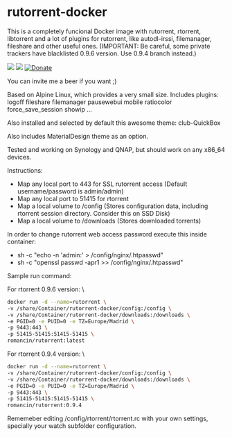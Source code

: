 # rutorrent-docker

This is a completely funcional Docker image with rutorrent, rtorrent, libtorrent and a lot of plugins 
for rutorrent, like autodl-irssi, filemanager, fileshare and other useful ones. (IMPORTANT: Be careful, some private trackers
have blacklisted 0.9.6 version. Use 0.9.4 branch instead.)

[![](https://images.microbadger.com/badges/version/romancin/rutorrent.svg)](https://microbadger.com/images/romancin/rutorrent "Docker image version")
[![](https://images.microbadger.com/badges/image/romancin/rutorrent.svg)](https://microbadger.com/images/romancin/rutorrent "Docker image size")
[![Donate](https://img.shields.io/badge/Donate-PayPal-green.svg)](https://www.paypal.com/cgi-bin/webscr?cmd=_s-xclick&hosted_button_id=X2CT2SWQCP74U)

You can invite me a beer if you want ;) 

Based on Alpine Linux, which provides a very small size. Includes plugins:
logoff
fileshare
filemanager
pausewebui
mobile
ratiocolor
force_save_session
showip
...

Also installed and selected by default this awesome theme:
club-QuickBox

Also includes MaterialDesign theme as an option.

Tested and working on Synology and QNAP, but should work on any x86_64 devices.

Instructions:
- Map any local port to 443 for SSL rutorrent access (Default username/password is admin/admin)
- Map any local port to 51415 for rtorrent
- Map a local volume to /config (Stores configuration data, including rtorrent session directory. Consider this on SSD Disk)
- Map a local volume to /downloads (Stores downloaded torrents)

In order to change rutorrent web access password execute this inside container: 
- sh -c "echo -n 'admin:' > /config/nginx/.htpasswd"
- sh -c "openssl passwd -apr1 >> /config/nginx/.htpasswd"

Sample run command:

For rtorrent 0.9.6 version: \

```bash
docker run -d --name=rutorrent \
-v /share/Container/rutorrent-docker/config:/config \
-v /share/Container/rutorrent-docker/downloads:/downloads \
-e PGID=0 -e PUID=0 -e TZ=Europe/Madrid \
-p 9443:443 \
-p 51415-51415:51415-51415 \
romancin/rutorrent:latest
```

For rtorrent 0.9.4 version: \

```bash
docker run -d --name=rutorrent \
-v /share/Container/rutorrent-docker/config:/config \
-v /share/Container/rutorrent-docker/downloads:/downloads \
-e PGID=0 -e PUID=0 -e TZ=Europe/Madrid \
-p 9443:443 \
-p 51415-51415:51415-51415 \
romancin/rutorrent:0.9.4
```

Rememeber editing /config/rtorrent/rtorrent.rc with your own settings, specially your watch subfolder configuration.
